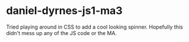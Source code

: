 # daniel-dyrnes-js1-ma3

Tried playing around in CSS to add a cool looking spinner.
Hopefully this didn't mess up any of the JS code or the MA.
